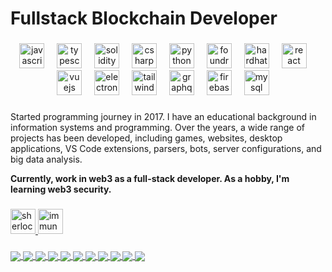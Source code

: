 <h1 align="left">Fullstack Blockchain Developer</h1>

###

<div align="center">
  <img src="https://cdn.jsdelivr.net/gh/devicons/devicon/icons/javascript/javascript-original.svg" height="40" alt="javascript logo"  />
  <img width="12" />
  <img src="https://cdn.jsdelivr.net/gh/devicons/devicon/icons/typescript/typescript-original.svg" height="40" alt="typescript logo"  />
  <img width="12" />
  <img src="https://cdn.jsdelivr.net/gh/devicons/devicon/icons/solidity/solidity-original.svg" height="40" alt="solidity logo"  />
  <img width="12" />
  <img src="https://cdn.jsdelivr.net/gh/devicons/devicon/icons/csharp/csharp-original.svg" height="40" alt="csharp logo"  />
  <img width="12" />
  <img src="https://cdn.jsdelivr.net/gh/devicons/devicon/icons/python/python-original.svg" height="40" alt="python logo"  />
  <img width="12" />
  <img src="https://avatars.githubusercontent.com/u/99892494?s=200&v=4" height="40" alt="foundry logo"  />
  <img width="12" />
  <img src="https://cdn.jsdelivr.net/gh/devicons/devicon/icons/hardhat/hardhat-original.svg" height="40" alt="hardhat logo"  />
  <img width="12" />
  <img src="https://cdn.jsdelivr.net/gh/devicons/devicon/icons/react/react-original.svg" height="40" alt="react logo"  />
  <img width="12" />
  <img src="https://cdn.jsdelivr.net/gh/devicons/devicon/icons/vuejs/vuejs-original.svg" height="40" alt="vuejs logo"  />
  <img width="12" />
  <img src="https://cdn.jsdelivr.net/gh/devicons/devicon/icons/electron/electron-original.svg" height="40" alt="electron logo"  />
  <img width="12" />
  <img src="https://cdn.jsdelivr.net/gh/devicons/devicon/icons/tailwindcss/tailwindcss-original-wordmark.svg" height="40" alt="tailwindcss logo"  />
  <img width="12" />
  <img src="https://cdn.jsdelivr.net/gh/devicons/devicon/icons/graphql/graphql-plain.svg" height="40" alt="graphql logo"  />
  <img width="12" />
  <img src="https://cdn.jsdelivr.net/gh/devicons/devicon/icons/firebase/firebase-plain.svg" height="40" alt="firebase logo"  />
  <img width="12" />
  <img src="https://cdn.jsdelivr.net/gh/devicons/devicon/icons/mysql/mysql-original.svg" height="40" alt="mysql logo"  />
  <img width="12" />
</div>

###

<p align="left">Started programming journey in 2017. I have an educational background in information systems and programming. Over the years, a wide range of projects has been developed, including games, websites, desktop applications, VS Code extensions, parsers, bots, server configurations, and big data analysis. 

**Currently, work in web3 as a full-stack developer. As a hobby, I'm learning web3 security.**</p>

###

<div align="left">
  <a href="https://audits.sherlock.xyz/watson/typicalHuman" target="_blank">
    <img src="https://avatars.githubusercontent.com/u/112079356?s=200&v=4" width="40" height="40" alt="sherlock logo"  />
  </a>
  <a href="https://immunefi.com/profile/typicalhuman/" target="_blank">
    <img src="https://avatars.githubusercontent.com/u/78231547?s=200&v=4" width="40" height="40" alt="immunefi logo"  />
  </a>
</div>

###

<a href="https://github.com/typicalHuman/mlga">
  <img align="center" src="https://github-readme-stats.vercel.app/api/pin/?username=typicalHuman&repo=mlga&theme=transparent" />
</a>
<a href="https://github.com/typicalHuman/battleship.sol">
  <img align="center" src="https://github-readme-stats.vercel.app/api/pin/?username=typicalHuman&repo=battleship.sol&theme=transparent" />
</a>
<a href="https://github.com/typicalHuman/yul-puzzles">
  <img align="center" src="https://github-readme-stats.vercel.app/api/pin/?username=typicalHuman&repo=yul-puzzles&theme=transparent" />
</a>
<a href="https://github.com/typicalHuman/eth_sign_diary">
  <img align="center" src="https://github-readme-stats.vercel.app/api/pin/?username=typicalHuman&repo=eth_sign_diary&theme=transparent" />
</a>
<a href="https://github.com/typicalHuman/mini-dex">
  <img align="center" src="https://github-readme-stats.vercel.app/api/pin/?username=typicalHuman&repo=mini-dex&theme=transparent" />
</a>
<a href="https://github.com/typicalHuman/solidity-interview-questions">
  <img align="center" src="https://github-readme-stats.vercel.app/api/pin/?username=typicalHuman&repo=solidity-interview-questions&theme=transparent" />
</a>
<a href="https://github.com/typicalHuman/damn-vulnerable-defi-foundry-solutions">
  <img align="center" src="https://github-readme-stats.vercel.app/api/pin/?username=typicalHuman&repo=damn-vulnerable-defi-foundry-solutions&theme=transparent" />
</a>
<a href="https://github.com/typicalHuman/jspipes">
  <img align="center" src="https://github-readme-stats.vercel.app/api/pin/?username=typicalHuman&repo=jspipes&theme=transparent" />
</a>
<a href="https://github.com/typicalHuman/addrseek">
  <img align="center" src="https://github-readme-stats.vercel.app/api/pin/?username=typicalHuman&repo=addrseek&theme=transparent" />
</a>
<a href="https://github.com/typicalHuman/ProxyMintHH">
  <img align="center" src="https://github-readme-stats.vercel.app/api/pin/?username=typicalHuman&repo=ProxyMintHH&theme=transparent" />
</a>
<a href="https://github.com/typicalHuman/tx_speedup">
  <img align="center" src="https://github-readme-stats.vercel.app/api/pin/?username=typicalHuman&repo=tx_speedup&theme=transparent" />
</a>


